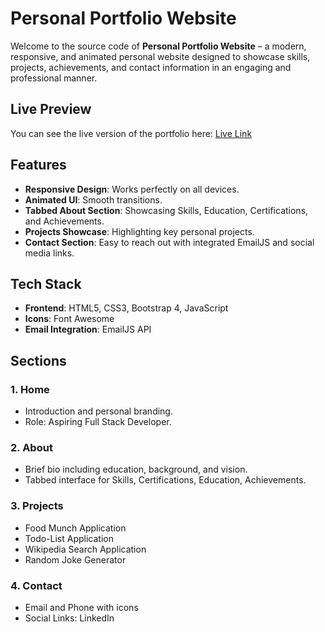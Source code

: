 # Personal Portfolio Website

Welcome to the source code of **Personal Portfolio Website** – a modern, responsive, and animated personal website designed to showcase skills, projects, achievements, and contact information in an engaging and professional manner.

## Live Preview

You can see the live version of the portfolio here: [Live Link](munjidileep.ccbp.tech)

## Features

- **Responsive Design**: Works perfectly on all devices.
- **Animated UI**: Smooth transitions.
- **Tabbed About Section**: Showcasing Skills, Education, Certifications, and Achievements.
- **Projects Showcase**: Highlighting key personal projects.
- **Contact Section**: Easy to reach out with integrated EmailJS and social media links.

## Tech Stack

- **Frontend**: HTML5, CSS3, Bootstrap 4, JavaScript
- **Icons**: Font Awesome
- **Email Integration**: EmailJS API

## Sections

### 1. Home
- Introduction and personal branding.
- Role: Aspiring Full Stack Developer.

### 2. About
- Brief bio including education, background, and vision.
- Tabbed interface for Skills, Certifications, Education, Achievements.

### 3. Projects
- Food Munch Application
- Todo-List Application
- Wikipedia Search Application
- Random Joke Generator

### 4. Contact
- Email and Phone with icons
- Social Links: LinkedIn
